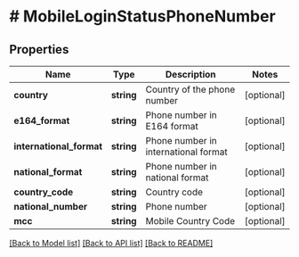# # MobileLoginStatusPhoneNumber

## Properties

Name | Type | Description | Notes
------------ | ------------- | ------------- | -------------
**country** | **string** | Country of the phone number | [optional]
**e164_format** | **string** | Phone number in E164 format | [optional]
**international_format** | **string** | Phone number in international format | [optional]
**national_format** | **string** | Phone number in national format | [optional]
**country_code** | **string** | Country code | [optional]
**national_number** | **string** | Phone number | [optional]
**mcc** | **string** | Mobile Country Code | [optional]

[[Back to Model list]](../../README.md#models) [[Back to API list]](../../README.md#endpoints) [[Back to README]](../../README.md)
